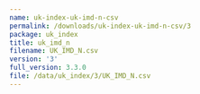 ```yaml
---
name: uk-index-uk-imd-n-csv
permalink: /downloads/uk-index-uk-imd-n-csv/3
package: uk_index
title: uk_imd_n
filename: UK_IMD_N.csv
version: '3'
full_version: 3.3.0
file: /data/uk_index/3/UK_IMD_N.csv
---
```

